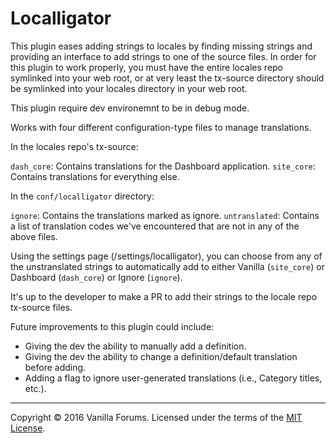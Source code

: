 # Localligator

This plugin eases adding strings to locales by finding missing strings and providing an interface to add strings to
one of the source files. In order for this plugin to work properly, you must have the entire locales repo symlinked
into your web root, or at very least the tx-source directory should be symlinked into your locales directory in your
web root.

This plugin require dev environemnt to be in debug mode. 

Works with four different configuration-type files to manage translations.

In the locales repo's tx-source:

`dash_core`: Contains translations for the Dashboard application.
`site_core`: Contains translations for everything else.

In the `conf/localligator` directory:

`ignore`: Contains the translations marked as ignore.
`untranslated`: Contains a list of translation codes we've encountered that are not in any of the above files.

Using the settings page (/settings/localligator), you can choose from any of the unstranslated strings to
automatically add to either Vanilla (`site_core`) or Dashboard (`dash_core`) or Ignore (`ignore`).

It's up to the developer to make a PR to add their strings to the locale repo tx-source files.

Future improvements to this plugin could include:
* Giving the dev the ability to manually add a definition.
* Giving the dev the ability to change a definition/default translation before adding.
* Adding a flag to ignore user-generated translations (i.e., Category titles, etc.).

---
Copyright &copy; 2016 Vanilla Forums. Licensed under the terms of the [MIT License](LICENSE.md).
